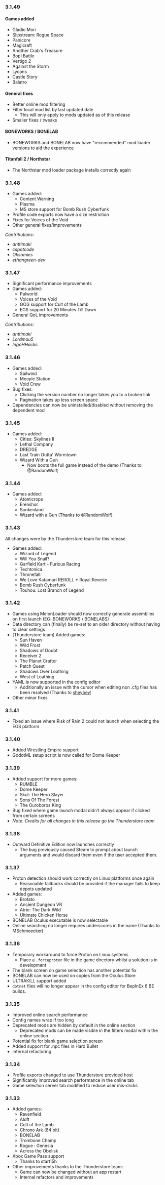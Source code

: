 ### 3.1.49
#### Games added
  - Gladio Mori
  - Slipstream: Rogue Space
  - Panicore
  - Magicraft
  - Another Crab's Treasure
  - Bopl Battle
  - Vertigo 2
  - Against the Storm
  - Lycans
  - Castle Story
  - Balatro

#### General fixes
- Better online mod filtering
- Filter local mod list by last updated date
  - This will only apply to mods updated as of this release
- Smaller fixes / tweaks

#### BONEWORKS / BONELAB
- BONEWORKS and BONELAB now have "recommended" mod loader versions to aid the experience

#### Titanfall 2 / Northstar
- The Northstar mod loader package installs correctly again

### 3.1.48
- Games added:
  - Content Warning
  - Plasma
  - MS store support for Bomb Rush Cyberfunk
- Profile code exports now have a size restriction
- Fixes for Voices of the Void
- Other general fixes/improvements

_Contributions:_
- _anttimaki_
- _cspotcode_
- _Oksamies_
- _ethangreen-dev_

### 3.1.47
- Significant performance improvements
- Games added:
  - Palworld
  - Voices of the Void
  - GOG support for Cult of the Lamb
  - EGS support for 20 Minutes Till Dawn
- General QoL improvements

_Contributions:_
- _anttimaki_
- _Lordmau5_
- _IngoHHacks_

### 3.1.46
- Games added:
  - Sailwind
  - Meeple Station
  - Void Crew
- Bug fixes:
  - Clicking the version number no longer takes you to a broken link
  - Pagination takes up less screen space
- Dependencies can now be uninstalled/disabled without removing the dependent mod

### 3.1.45
- Games added:
  - Cities: Skylines II
  - Lethal Company
  - DREDGE
  - Last Train Outta' Wormtown
  - Wizard With a Gun
    - Now boots the full game instead of the demo (Thanks to @RandomWolf)

### 3.1.44

- Games added:
    - Atomicrops
    - Erenshor
    - Sunkenland
    - Wizard with a Gun (Thanks to @RandomWolf)

### 3.1.43
All changes were by the Thunderstore team for this release

- Games added:
  - Wizard of Legend
  - Will You Snail?
  - Garfield Kart - Furious Racing
  - Techtonica
  - Thronefall
  - We Love Katamari REROLL + Royal Reverie
  - Bomb Rush Cyberfunk
  - Touhou: Lost Branch of Legend

### 3.1.42
- Games using MelonLoader should now correctly generate assemblies on first launch (EG: BONEWORKS / BONELABS)
- Data directory can (finally) be re-set to an older directory without having to clear settings
- (Thunderstore team) Added games:
    - Sun Haven
    - Wild Frost
    - Shadows of Doubt
    - Receiver 2
    - The Planet Crafter
    - Patch Quest
    - Shadows Over Loathing
    - West of Loathing
- YAML is now supported in the config editor
  - Additionally an issue with the cursor when editing non .cfg files has been resolved (Thanks to [sheybey](https://github.com/sheybey))
- Other minor fixes

### 3.1.41
- Fixed an issue where Risk of Rain 2 could not launch when selecting the EGS platform

### 3.1.40
- Added Wrestling Empire support
- GodotML setup script is now called for Dome Keeper

### 3.1.39
- Added support for more games:
  - RUMBLE
  - Dome Keeper
  - Skul: The Hero Slayer
  - Sons Of The Forest
  - The Ouroboros King
- Bug fixed where game launch modal didn't always appear if clicked from certain screens
- _Note: Credits for all changes in this release go the Thunderstore team_


### 3.1.38

- Outward Definitive Edition now launches correctly
    - The bug previously caused Steam to prompt about launch arguments and would discard them even if the user accepted
      them.

### 3.1.37

- Proton detection should work correctly on Linux platforms once again
    - Reasonable fallbacks should be provided if the manager fails to keep depots updated
- Added games:
    - Brotato
    - Ancient Dungeon VR
    - Atrio: The Dark Wild
    - Ultimate Chicken Horse
- BONELAB Oculus executable is now selectable
- Online searching no longer requires underscores in the name (Thanks to MSchmoecker)

### 3.1.36

- Temporary workaround to force Proton on Linux systems
    - Place a `.forceproton` file in the game directory whilst a solution is in development
- The blank screen on game selection has another potential fix
- BONELAB can now be used on copies from the Oculus Store
- ULTRAKILL support added
- `dotnet` files will no longer appear in the config editor for BepInEx 6 BE builds.

### 3.1.35

- Improved online search performance
- Config names wrap if too long
- Deprecated mods are hidden by default in the online section
    - Deprecated mods can be made visible in the filters modal within the online section
- Potential fix for blank game selection screen
- Added support for .npc files in Hard Bullet
- Internal refactoring

### 3.1.34

- Profile exports changed to use Thunderstore provided host
- Significantly improved search performance in the online tab
- Game selection server tab modified to reduce user mis-clicks

### 3.1.33

- Added games:
    - Ravenfield
    - Aloft
    - Cult of the Lamb
    - Chrono Ark (64 bit)
    - BONELAB
    - Trombone Champ
    - Rogue : Genesia
    - Across the Obelisk
- Xbox Game Pass support
    - Thanks to starfi5h
- Other improvements thanks to the Thunderstore team:
    - Game can now be changed without an app restart
    - Internal refactors and improvements
